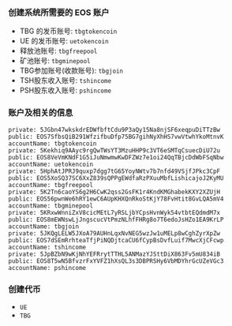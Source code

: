 ### 创建系统所需要的 EOS 账户
* TBG 的发币账号: `tbgtokencoin`
* UE 的发币账号: `uetokencoin`
* 释放池账号: `tbgfreepool`
* 矿池账号: `tbgminepool`
* TBG参加账号(收款账号): `tbgjoin`
* TSH股东收入账号: `tshincome`
* PSH股东收入账号: `pshincome`

### 账户及相关的信息
```
private: 5JGbn47wkskdrEDWfbftCdu9P3aQy15Na8njSF6xeqpuDiTTzBw
public: EOS7SfbsQiB291WfzifbuDfp75BG7gihNyXhHS7vwVtwhYkoMtnvK
accountName: tbgtokencoin
private: 5Kekhiq9AAyc9rgQwTWsYT3MzuHHP9c3VT6eSMTqCsuecDiU72u
public: EOS8VeVmKNdF1G5iJuNmwmwKwDFZWz7e1oi24QqTBjcDdWbFSqNbw
accountName: uetokencoin
private: 5HphAtJPRJ9quxp7dgg7tG65YoyNWtv7b7nfd49VSjfJPkc3CpF
public: EOS5XoSQ37SC6XxZ839sQPPgEWdfaRzPXuuMbfLishicajoJ2KyMU
accountName: tbgfreepool
private: 5K2Tn6caoYS6g2H6CwK2qss2GsFK1r4KndKMGhabekKXY2XZUjH
public: EOS56pwnWe6hRY1ewC6AUpKHXQnRkoStKjY78FvHtit8GvLQA5mV4
accountName: tbgminepool
private: 5KRxwWnniZxV8cicMEtL7yRSLjbYCpsHvnWyk54vtbtEQdmdM7x
public: EOS8mEWNswLjJngscucVtPmzNLhfFHRg8o7T6edoJsHZo1EA9KrLP
accountName: tbgjoin
private: 5JKQgLELW5JXoA79AUHnLqxNvNEG5wzJw1uMELp8wCghZyrXpZw
public: EOS7dSEmRrhteaTfjPiNQDjtcaCU6fCypBsDvfLuif7MwcXjCFcwp
accountName: tshincome
private: 5JpBZbN9wKjNhYEFRrytTTHL5ANMazYJSttDiX863Fv5mU834iB
public: EOS8T5wN5BfvzrFxYVFZ1hXsQL3s3DBPRSHy6VbMDYhrGcUZeVGc3
accountName: pshincome
```

### 创建代币
* `UE`
* `TBG`